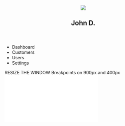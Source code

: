 <nav class="menu" tabindex="0">
	<div class="smartphone-menu-trigger"></div>
  <header class="avatar">
		<img src="https://s3.amazonaws.com/uifaces/faces/twitter/kolage/128.jpg" />
    <h2>John D.</h2>
  </header>
	<ul>
    <li tabindex="0" class="icon-dashboard"><span>Dashboard</span></li>
    <li tabindex="0" class="icon-customers"><span>Customers</span></li>
    <li tabindex="0" class="icon-users"><span>Users</span></li>
    <li tabindex="0" class="icon-settings"><span>Settings</span></li>
  </ul>
</nav>

<main>
  <div class="helper">
    RESIZE THE WINDOW
		<span>Breakpoints on 900px and 400px</span>
  </div>
  <embed src="assets/1508.07346.pdf" type="application/pdf" />
</main>
